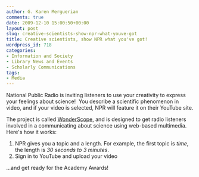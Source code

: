 ```yaml
---
author: G. Karen Merguerian
comments: true
date: 2009-12-10 15:00:50+00:00
layout: post
slug: creative-scientists-show-npr-what-youve-got
title: Creative scientists, show NPR what you've got!
wordpress_id: 718
categories:
- Information and Society
- Library News and Events
- Scholarly Communications
tags:
- Media
---
```


National Public Radio is inviting listeners to use your creativity to express your feelings about science!  You describe a scientific phenomenon in video, and if your video is selected, NPR will feature it on their YouTube site.

The project is called [WonderScope](http://www.npr.org/templates/story/story.php?storyId=120318815&ft=1&f=120318815), and is designed to get radio listeners involved in a communicating about science using web-based multimedia.  Here's how it works:

1. NPR gives you a topic and a length. For example, the first topic is _time_, the length is _30 seconds to 3 minutes_.
2. Sign in to YouTube and upload your video

...and get ready for the Academy Awards!
